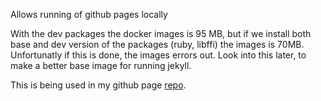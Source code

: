 Allows running of github pages locally

With the dev packages the docker images is 95 MB, but if we install both base and dev version of the packages (ruby, libffi) the images is 70MB. Unfortunatly if this is done, the images errors out. Look into this later, to make a better base image for running jekyll.

This is being used in my github page [repo](https://github.com/KyleJamesWalker/KyleJamesWalker.github.io).
